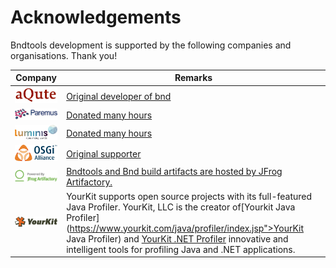 ---
---

<!-- Main hero unit for a primary marketing message or call to action -->
<div class="hero">
  <h1>Acknowledgements</h1>
  <p>Bndtools development is supported by the following companies and organisations. Thank you!</p>
</div>

|Company          | Remarks                                                       |
|-----------------|---------------------------------------------------------------|
|<img src="images/aQute-logo.png" style="width:200px"/>| [Original developer of bnd](https://www.aQute.biz)|
|<img src="images/paremus-logo.png" style="width:200px"/>| [Donated many hours](https://www.paremus.com)|
|<img src="images/luminis-logo.png" style="width:200px"/>| [Donated many hours](http://luminis-technologies.com)|
|<img src="images/osgi-alliance-logo.png" style="width:200px"/>| [Original supporter](http://www.osgi.org)|
|<img src="images/Powered-by-artifactory_04.png" style="width:200px"/>| [Bndtools and Bnd build artifacts are hosted by JFrog Artifactory.](https://jfrog.com/open-source/)|
|<img src="images/yourkit.png" style="width:200px"/>| YourKit supports open source projects with its full-featured Java Profiler. YourKit, LLC is the creator of[Yourkit Java Profiler](https://www.yourkit.com/java/profiler/index.jsp">YourKit Java Profiler) and [YourKit .NET Profiler](https://www.yourkit.com/.net/profiler/index.jsp) innovative and intelligent tools for profiling Java and .NET applications.|

